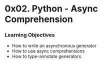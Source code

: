 # 0x02. Python - Async Comprehension

### Learning Objectives
* How to write an asynchronous generator
* How to use async comprehensions
* How to type-annotate generators
